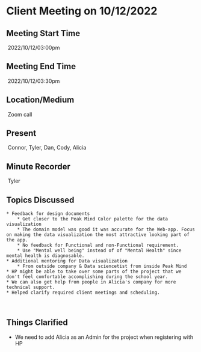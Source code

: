 # Client Meeting on 10/12/2022
## Meeting Start Time
​
2022/10/12/03:00pm
​
## Meeting End Time
​
2022/10/12/03:30pm
​
## Location/Medium
​
Zoom call
​
## Present
​
Connor, Tyler, Dan, Cody, Alicia
​
## Minute Recorder
​
Tyler
​
## Topics Discussed
    * Feedback for design documents
        * Get closer to the Peak Mind Color palette for the data visualization
        * The domain model was good it was accurate for the Web-app. Focus on making the data visualization the most attractive looking part of the app.
        * No feedback for Functional and non-Functional requirement. 
        * Use "Mental well being" instead of of "Mental Health" since mental health is diagnosable.
    * Additional mentoring for Data visualization
        * From outside company & Data sciencetist from inside Peak Mind
    * HP might be able to take over some parts of the project that we don't feel comfortable accomplishing during the school year.
    * We can also get help from people in Alicia's company for more technical support.
    * Helped clarify required client meetings and scheduling.
    
​
​
## Things Clarified

* We need to add Alicia as an Admin for the project when registering with HP